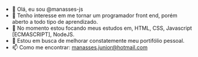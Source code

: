 - 👋 Olá, eu sou @manasses-js
- 👀 Tenho interesse em me tornar um programador front end, porém aberto a todo tipo de aprendizado.
- 🌱 No momento estou focando meus estudos em, HTML, CSS, Javascript [ECMASCRIPT], NodeJS.
- 💞️ Estou em busca de melhorar constatemente meu portifólio pessoal.
- 📫 Como me encontrar: manasses.junior@hotmail.com 

<!---
manasses-js/manasses-js is a ✨ special ✨ repository because its `README.md` (this file) appears on your GitHub profile.
You can click the Preview link to take a look at your changes.
--->
